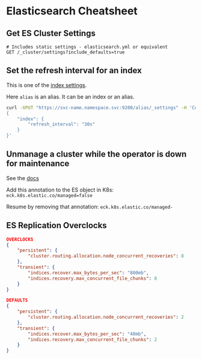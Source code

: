 # Elasticsearch Cheatsheet

## Get ES Cluster Settings

``` http
# Includes static settings - elasticsearch.yml or equivalent
GET /_cluster/settings?include_defaults=true
```

## Set the refresh interval for an index

This is one of the [index settings](https://www.elastic.co/guide/en/elasticsearch/reference/current/indices-update-settings.html).

Here `alias` is an alias. It can be an index or an alias.

``` bash
curl -XPUT "https://svc-name.namespace.svc:9200/alias/_settings" -H 'Content-Type: application/json' -d'
{
    "index": {
        "refresh_interval": "30s"
    }
}'
```

## Unmanage a cluster while the operator is down for maintenance

See the [docs](https://www.elastic.co/guide/en/cloud-on-k8s/current/k8s-upgrading-eck.html#k8s-beta-to-ga-rolling-restart)

Add this annotation to the ES object in K8s: `eck.k8s.elastic.co/managed=false`

Resume by removing that annotation: `eck.k8s.elastic.co/managed-`

## ES Replication Overclocks

``` json
OVERCLOCKS
{
    "persistent": {
        "cluster.routing.allocation.node_concurrent_recoveries": 8
    },
    "transient": {
        "indices.recover.max_bytes_per_sec": "800mb",
        "indices.recovery.max_concurrent_file_chunks": 8
    }
}
```

``` json
DEFAULTS
{
    "persistent": {
        "cluster.routing.allocation.node_concurrent_recoveries": 2
    },
    "transient": {
        "indices.recover.max_bytes_per_sec": "40mb",
        "indices.recovery.max_concurrent_file_chunks": 2
    }
}
```
